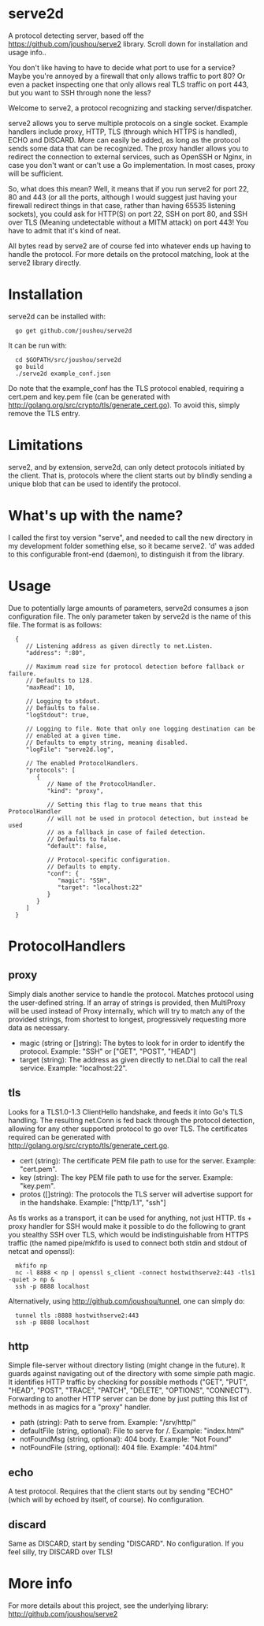 # serve2d
A protocol detecting server, based off the https://github.com/joushou/serve2 library. Scroll down for installation and usage info..

You don't like having to have to decide what port to use for a service? Maybe you're annoyed by a firewall that only allows traffic to port 80? Or even a packet inspecting one that only allows real TLS traffic on port 443, but you want to SSH through none the less?

Welcome to serve2, a protocol recognizing and stacking server/dispatcher.

serve2 allows you to serve multiple protocols on a single socket. Example handlers include proxy, HTTP, TLS (through which HTTPS is handled), ECHO and DISCARD. More can easily be added, as long as the protocol sends some data that can be recognized. The proxy handler allows you to redirect the connection to external services, such as OpenSSH or Nginx, in case you don't want or can't use a Go implementation. In most cases, proxy will be sufficient.

So, what does this mean? Well, it means that if you run serve2 for port 22, 80 and 443 (or all the ports, although I would suggest just having your firewall redirect things in that case, rather than having 65535 listening sockets), you could ask for HTTP(S) on port 22, SSH on port 80, and SSH over TLS (Meaning undetectable without a MITM attack) on port 443! You have to admit that it's kind of neat.

All bytes read by serve2 are of course fed into whatever ends up having to handle the protocol. For more details on the protocol matching, look at the serve2 library directly.

# Installation
serve2d can be installed with:

      go get github.com/joushou/serve2d

It can be run with:

      cd $GOPATH/src/joushou/serve2d
      go build
      ./serve2d example_conf.json

Do note that the example_conf has the TLS protocol enabled, requiring a cert.pem and key.pem file (can be generated with http://golang.org/src/crypto/tls/generate_cert.go). To avoid this, simply remove the TLS entry.

# Limitations
serve2, and by extension, serve2d, can only detect protocols initiated by the client. That is, protocols where the client starts out by blindly sending a unique blob that can be used to identify the protocol.

# What's up with the name?
I called the first toy version "serve", and needed to call the new directory in my development folder something else, so it became serve2. 'd' was added to this configurable front-end (daemon), to distinguish it from the library.

# Usage
Due to potentially large amounts of parameters, serve2d consumes a json configuration file. The only parameter taken by serve2d is the name of this file. The format is as follows:

      {
         // Listening address as given directly to net.Listen.
         "address": ":80",

         // Maximum read size for protocol detection before fallback or failure.
         // Defaults to 128.
         "maxRead": 10,

         // Logging to stdout.
         // Defaults to false.
         "logStdout": true,

         // Logging to file. Note that only one logging destination can be
         // enabled at a given time.
         // Defaults to empty string, meaning disabled.
         "logFile": "serve2d.log",

         // The enabled ProtocolHandlers.
         "protocols": [
            {
               // Name of the ProtocolHandler.
               "kind": "proxy",

               // Setting this flag to true means that this ProtocolHandler
               // will not be used in protocol detection, but instead be used
               // as a fallback in case of failed detection.
               // Defaults to false.
               "default": false,

               // Protocol-specific configuration.
               // Defaults to empty.
               "conf": {
                  "magic": "SSH",
                  "target": "localhost:22"
               }
            }
         ]
      }

# ProtocolHandlers

## proxy
Simply dials another service to handle the protocol. Matches protocol using the user-defined string. If an array of strings is provided, then MultiProxy will be used instead of Proxy internally, which will try to match any of the provided strings, from shortest to longest, progressively requesting more data as necessary.

* magic (string or []string): The bytes to look for in order to identify the protocol. Example: "SSH" or ["GET", "POST", "HEAD"]
* target (string): The address as given directly to net.Dial to call the real service. Example: "localhost:22".

## tls
Looks for a TLS1.0-1.3 ClientHello handshake, and feeds it into Go's TLS handling. The resulting net.Conn is fed back through the protocol detection, allowing for any other supported protocol to go over TLS.
The certificates required can be generated with http://golang.org/src/crypto/tls/generate_cert.go.

* cert (string): The certificate PEM file path to use for the server. Example: "cert.pem".
* key (string): The key PEM file path to use for the server. Example: "key.pem".
* protos ([]string): The protocols the TLS server will advertise support for in the handshake. Example: ["http/1.1", "ssh"]

As tls works as a transport, it can be used for anything, not just HTTP. tls + proxy handler for SSH would make it possible to do the following to grant you stealthy SSH over TLS, which would be indistinguishable from HTTPS traffic (the named pipe/mkfifo is used to connect both stdin and stdout of netcat and openssl):

      mkfifo np
      nc -l 8888 < np | openssl s_client -connect hostwithserve2:443 -tls1 -quiet > np &
      ssh -p 8888 localhost

Alternatively, using http://github.com/joushou/tunnel, one can simply do:

      tunnel tls :8888 hostwithserve2:443
      ssh -p 8888 localhost

## http
Simple file-server without directory listing (might change in the future). It guards against navigating out of the directory with some simple path magic. It identifies HTTP traffic by checking for possible methods ("GET", "PUT", "HEAD", "POST", "TRACE", "PATCH", "DELETE", "OPTIONS", "CONNECT"). Forwarding to another HTTP server can be done by just putting this list of methods in as magics for a "proxy" handler.

* path (string): Path to serve from. Example: "/srv/http/"
* defaultFile (string, optional): File to serve for /. Example: "index.html"
* notFoundMsg (string, optional): 404 body. Example: "<!DOCTYPE html><html><body>Not Found</body></html>"
* notFoundFile (string, optional): 404 file. Example: "404.html"

## echo
A test protocol. Requires that the client starts out by sending "ECHO" (which will by echoed by itself, of course). No configuration.

## discard
Same as DISCARD, start by sending "DISCARD". No configuration. If you feel silly, try DISCARD over TLS!

# More info
For more details about this project, see the underlying library: http://github.com/joushou/serve2
